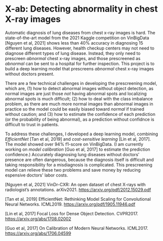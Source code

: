 # X-ab: Detecting abnormality in chest X-ray images

Automatic diagnosis of lung diseases from chest x-ray images is hard. The state-of-the-art model from the 2021 Kaggle competition on VinBigData [Nguyen et al, 2021] shows less than 40% accuracy in diagnosing 15 different lung diseases. However, health checkup centers may not need to diagnose different types of lung disease. Instead, they only need to prescreen *abnormal* chest x-ray images, and those prescreened as *abnormal* can be sent to a hospital for further inspection. This project is to build a deep learning model that prescreens *abnormal* chest x-ray images without doctors present.

There are a few technical challenges in developing the prescreening model, which are, (1) how to detect abnormal images without object detection, as normal images are just those *not* having abnormal spots and localizing abnormal spots is much difficult; (2) how to deal with the class imbalance problem, as there are much more normal images than abnormal images in practice so the model could be easily biased toward *normal* if trained without caution; and (3) how to estimate the confidence of each prediction (or the probability of being abnormal), as a prediction without confidnce is difficult to trust in patients.

To address these challenges, I developed a deep learning model, combining *EfficientNet* [Tan et al, 2019] and *cost-sensitive learning* [Lin et al, 2017]. The model showed over 94% f1-score on VinBigData. (I am currently working on *model calibration* [Guo et al, 2017] to estimate the prediction confidence.) Accurately diagnosing lung diseases without doctors’ presence are often dangerous, because the diagnosis itself is difficult and taking responsibility for a misdiagnosis is complicated. This prescreening model can relieve these two problems and save money by reducing espensive doctors' labor costs.

[Nguyen et al, 2021] VinDr-CXR: An open dataset of chest X-rays with radiologist’s annotations. arXiv2021. https://arxiv.org/pdf/2012.15029.pdf 

[Tan et al, 2019] EfficientNet: Rethinking Model Scaling for Convolutional Neural Networks. ICML2019. https://arxiv.org/pdf/1905.11946.pdf

[Lin et al, 2017] Focal Loss for Dense Object Detection. CVPR2017. https://arxiv.org/abs/1708.02002

[Guo et al, 2017] On Calibration of Modern Neural Networks. ICML2017. https://arxiv.org/abs/1706.04599

